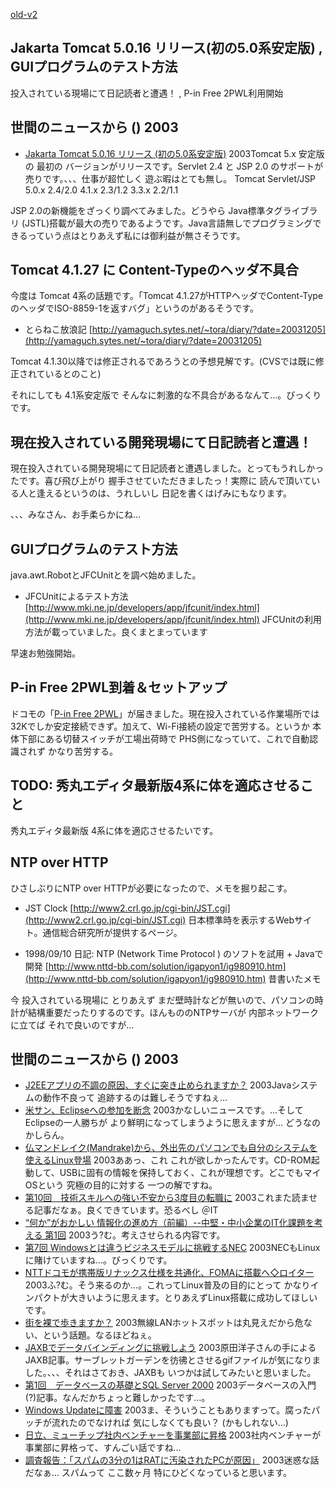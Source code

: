 [old-v2](ig031205-orig.html)

## Jakarta Tomcat 5.0.16 リリース(初の5.0系安定版) , GUIプログラムのテスト方法

投入されている現場にて日記読者と遭遇！ , P-in Free 2PWL利用開始


## 世間のニュースから () 2003

* [Jakarta Tomcat 5.0.16 リリース (初の5.0系安定版)](http://jakarta.apache.org/tomcat/)  2003Tomcat 5.x 安定版の 最初の バージョンがリリースです。Servlet 2.4 と JSP 2.0 のサポートが売りです。、、、仕事が超忙しく 遊ぶ暇はとても無し。
Tomcat
Servlet/JSP
5.0.x
2.4/2.0
4.1.x
2.3/1.2
3.3.x
2.2/1.1

JSP 2.0の新機能をざっくり調べてみました。どうやら Java標準タグライブラリ
(JSTL)搭載が最大の売りであるようです。Java言語無しでプログラミングできるっていう点はとりあえず私には御利益が無さそうです。

## Tomcat 4.1.27 に Content-Typeのヘッダ不具合

今度は Tomcat 4系の話題です。「Tomcat 4.1.27がHTTPヘッダでContent-TypeのヘッダでISO-8859-1を返すバグ」というのがあるそうです。

* とらねこ放浪記
  [http://yamaguch.sytes.net/~tora/diary/?date=20031205](http://yamaguch.sytes.net/~tora/diary/?date=20031205)

Tomcat 4.1.30以降では修正されるであろうとの予想見解です。(CVSでは既に修正されているとのこと)

それにしても 4.1系安定版で そんなに刺激的な不具合があるなんて…。びっくりです。

## 現在投入されている開発現場にて日記読者と遭遇！

現在投入されている開発現場にて日記読者と遭遇しました。とってもうれしかったです。喜び飛び上がり 握手させていただきましたっ！実際に 読んで頂いている人と逢えるというのは、うれしいし 日記を書くはげみにもなります。

、、、みなさん、お手柔らかにね…

## GUIプログラムのテスト方法

java.awt.RobotとJFCUnitとを調べ始めました。

* JFCUnitによるテスト方法
  [http://www.mki.ne.jp/developers/app/jfcunit/index.html](http://www.mki.ne.jp/developers/app/jfcunit/index.html)
  JFCUnitの利用方法が載っていました。良くまとまっています

早速お勉強開始。

## P-in Free 2PWL到着＆セットアップ

ドコモの「[P-in Free 2PWL](http://k-tai.impress.co.jp/cda/article/review/15574.html)」が届きました。現在投入されている作業場所では32Kでしか安定接続できず。加えて、Wi-Fi接続の設定で苦労する。というか 本体下部にある切替スイッチが工場出荷時で PHS側になっていて、これで自動認識されず かなり苦労する。

## TODO: 秀丸エディタ最新版4系に体を適応させること

秀丸エディタ最新版 4系に体を適応させるたいです。

## NTP over HTTP

ひさしぶりにNTP over HTTPが必要になったので、メモを掘り起こす。

* JST Clock
  [http://www2.crl.go.jp/cgi-bin/JST.cgi](http://www2.crl.go.jp/cgi-bin/JST.cgi)
  日本標準時を表示するWebサイト。通信総合研究所が提供するページ。
  
* 1998/09/10 日記: NTP (Network Time Protocol ) のソフトを試用 + Javaで開発
  [http://www.nttd-bb.com/solution/igapyon1/ig980910.htm](http://www.nttd-bb.com/solution/igapyon1/ig980910.htm)
  昔書いたメモ

今 投入されている現場に とりあえず まだ壁時計などが無いので、パソコンの時計が結構重要だったりするのです。ほんもののNTPサーバが 内部ネットワークに立てば それで良いのですが…

## 世間のニュースから () 2003

* [J2EEアプリの不調の原因、すぐに突き止められますか？](http://www.atmarkit.co.jp/news/200312/04/wily.html)  2003Javaシステムの動作不良って 追跡するのは難しそうですねぇ…
* [米サン、Eclipseへの参加を断念](http://japan.cnet.com/news/ent/story/0,2000047623,20062454,00.htm)  2003かなしいニュースです。…そしてEclipseの一人勝ちが より鮮明になってしまうように思えますが… どうなのかしらん。
* [仏マンドレイク(Mandrake)から、外出先のパソコンでも自分のシステムを使えるLinux登場](http://japan.cnet.com/news/tech/story/0,2000047674,20062467,00.htm)  2003ああっ、これ これが欲しかったんです。CD-ROM起動して、USBに固有の情報を保持しておく、これが理想です。どこでもマイOSという 究極の目的に対する 一つの解ですね。
* [第10回　技術スキルへの強い不安から3度目の転職に](http://jibun.atmarkit.co.jp/lcareer01/rensai/ten10/ten01.html)  2003これまた読ませる記事だなぁ。良くできています。恐るべし ＠IT
* [“何か”がおかしい 情報化の進め方（前編）--中堅・中小企業のIT化課題を考える 第1回](http://www.atmarkit.co.jp/fbiz/cinvest/opinion/smb/01/01.html)  2003う?む。考えさせられる内容です。
* [第7回 Windowsとは違うビジネスモデルに挑戦するNEC](http://japan.cnet.com/column/suematsu/story/0,2000048844,20062456,00.htm)  2003NECもLinuxに賭けていますね…。びっくりです。
* [NTTドコモが携帯版リナックス仕様を共通化、FOMAに搭載へ◇ロイター](http://biztech.nikkeibp.co.jp/wcs/leaf/CID/onair/biztech/inet/279593)  2003ふ?む。そう来るのか…。これってLinux普及の目的にとって かなりインパクトが大きいように思えます。とりあえずLinux搭載に成功してほしいです。
* [街を裸で歩きますか？](http://itpro.nikkeibp.co.jp/free/ITPro/OPINION/20031201/1/)  2003無線LANホットスポットは丸見えだから危ない、という話題。なるほどねぇ。
* [JAXBでデータバインディングに挑戦しよう](http://www.atmarkit.co.jp/fxml/rensai2/xmltool02/01.html)  2003原田洋子さんの手によるJAXB記事。サーブレットガーデンを彷彿とさせるgifファイルが気になりました。、、、それはさておき、JAXBも いつかは試してみたいと思いました。
* [第1回　データベースの基礎とSQL Server 2000](http://www.atmarkit.co.jp/fwin2k/tutor/sql01/sql01_01.html)  2003データベースの入門(?)記事。なんだかちょっと難しかったです…。
* [Windows Updateに障害](http://www.zdnet.co.jp/news/0312/04/njbt_08.html)  2003ま、そういうこともありますって。腐ったパッチが流れたのでなければ 気にしなくても良い？ (かもしれない…)
* [日立、ミューチップ社内ベンチャーを事業部に昇格](http://www.zdnet.co.jp/news/0312/04/njbt_06.html)  2003社内ベンチャーが事業部に昇格って、すんごい話ですね… 
* [調査報告：「スパムの3分の1はRATに汚染されたPCが原因」](http://japan.cnet.com/news/ent/story/0,2000047623,20062450,00.htm)  2003迷惑な話だなぁ… スパムって ここ数ヶ月 特にひどくなっていると思います。
